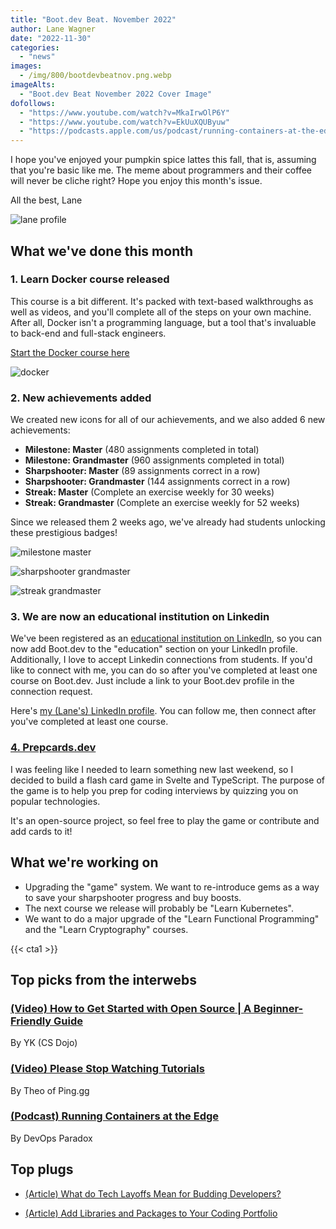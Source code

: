 ```yaml
---
title: "Boot.dev Beat. November 2022"
author: Lane Wagner
date: "2022-11-30"
categories:
  - "news"
images:
  - /img/800/bootdevbeatnov.png.webp
imageAlts:
  - "Boot.dev Beat November 2022 Cover Image"
dofollows:
  - "https://www.youtube.com/watch?v=MkaIrwOlP6Y"
  - "https://www.youtube.com/watch?v=EkUuXQUByuw"
  - "https://podcasts.apple.com/us/podcast/running-containers-at-the-edge/id1462366641?i=1000574875303"
---
```


I hope you've enjoyed your pumpkin spice lattes this fall, that is, assuming that you're basic like me. The meme about programmers and their coffee will never be cliche right? Hope you enjoy this month's issue.

All the best, Lane

![lane profile](/img/800/lane-profile.jpeg.webp)

## What we've done this month

### 1. Learn Docker course released

This course is a bit different. It's packed with text-based walkthroughs as well as videos, and you'll complete all of the steps on your own machine. After all, Docker isn't a programming language, but a tool that's invaluable to back-end and full-stack engineers.

[Start the Docker course here](https://boot.dev/learn/learn-docker)

![docker](/img/800/docker.png.webp)

### 2. New achievements added

We created new icons for all of our achievements, and we also added 6 new achievements:

* **Milestone: Master** (480 assignments completed in total)
* **Milestone: Grandmaster** (960 assignments completed in total)
* **Sharpshooter: Master** (89 assignments correct in a row)
* **Sharpshooter: Grandmaster** (144 assignments correct in a row)
* **Streak: Master** (Complete an exercise weekly for 30 weeks)
* **Streak: Grandmaster** (Complete an exercise weekly for 52 weeks)

Since we released them 2 weeks ago, we've already had students unlocking these prestigious badges!

![milestone master](https://i.imgur.com/CyPdA2x.png)

![sharpshooter grandmaster](https://i.imgur.com/sIkT09h.png)

![streak grandmaster](https://i.imgur.com/hlvjB0z.png)

### 3. We are now an educational institution on Linkedin

We've been registered as an [educational institution on LinkedIn](https://www.linkedin.com/school/bootdotdev/), so you can now add Boot.dev to the "education" section on your LinkedIn profile. Additionally, I love to accept Linkedin connections from students. If you'd like to connect with me, you can do so after you've completed at least one course on Boot.dev. Just include a link to your Boot.dev profile in the connection request.

Here's [my (Lane's) LinkedIn profile](https://www.linkedin.com/in/wagslane/). You can follow me, then connect after you've completed at least one course.

### [4. Prepcards.dev](https://prepcards.dev/)

I was feeling like I needed to learn something new last weekend, so I decided to build a flash card game in Svelte and TypeScript. The purpose of the game is to help you prep for coding interviews by quizzing you on popular technologies.

It's an open-source project, so feel free to play the game or contribute and add cards to it!

## What we're working on

* Upgrading the "game" system. We want to re-introduce gems as a way to save your sharpshooter progress and buy boosts.
* The next course we release will probably be "Learn Kubernetes".
* We want to do a major upgrade of the "Learn Functional Programming" and the "Learn Cryptography" courses.

{{< cta1 >}}

## Top picks from the interwebs

### [(Video) How to Get Started with Open Source | A Beginner-Friendly Guide](https://www.youtube.com/watch?v=MkaIrwOlP6Y)

By YK (CS Dojo)

### [(Video) Please Stop Watching Tutorials](https://www.youtube.com/watch?v=EkUuXQUByuw)

By Theo of Ping.gg

### [(Podcast) Running Containers at the Edge](https://podcasts.apple.com/us/podcast/running-containers-at-the-edge/id1462366641?i=1000574875303)

By DevOps Paradox

## Top plugs

* [(Article) What do Tech Layoffs Mean for Budding Developers?](/news/tech-layoffs-for-new-devs/)

* [(Article) Add Libraries and Packages to Your Coding Portfolio](/jobs/libraries-and-packages-in-coding-portfolio/)
